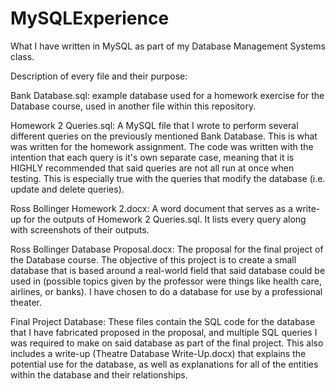 # MySQLExperience
What I have written in MySQL as part of my Database Management Systems class.

Description of every file and their purpose:

Bank Database.sql: example database used for a homework exercise for the Database course, used in another file within this repository.

Homework 2 Queries.sql: A MySQL file that I wrote to perform several different queries on the previously mentioned Bank Database.
This is what was written for the homework assignment. The code was written with the intention that each query is it's own separate case,
meaning that it is HIGHLY recommended that said queries are not all run at once when testing. This is especially true with the queries that
modify the database (i.e. update and delete queries).

Ross Bollinger Homework 2.docx: A word document that serves as a write-up for the outputs of Homework 2 Queries.sql. It lists every
query along with screenshots of their outputs.

Ross Bollinger Database Proposal.docx: The proposal for the final project of the Database course. The objective of this project is to
create a small database that is based around a real-world field that said database could be used in (possible topics given by the professor
were things like health care, airlines, or banks). I have chosen to do a database for use by a professional theater.

Final Project Database: These files contain the SQL code for the database that I have fabricated proposed in the proposal, and multiple SQL queries I was required to make on said database as part of the final project. This also includes a write-up (Theatre Database Write-Up.docx) that explains the potential use for the database, as well as explanations for all of the entities within the database and their relationships.
